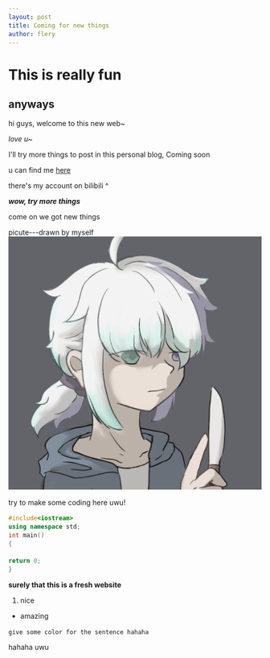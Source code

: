 ```yaml
---
layout: post
title: Coming for new things
author: flery
---
```

# This is really fun
## anyways

hi guys, welcome to this new web~

*love u~*

I'll try more things to post in this personal blog, Coming soon

u can find me [here](https://space.bilibili.com/1719060898?spm_id_from=333.1007.0.0)

there's my account on bilibili ^

***wow, try more things***

come on we got new things

picute---drawn by myself 
![](/assets/img/triangle.png)

try to make some coding here uwu!

```c++
#include<iostream>
using namespace std;
int main()
{

return 0;
}

```

**surely that this is a fresh website**

1. nice
- amazing

`give some color for the sentence hahaha`

hahaha
uwu

